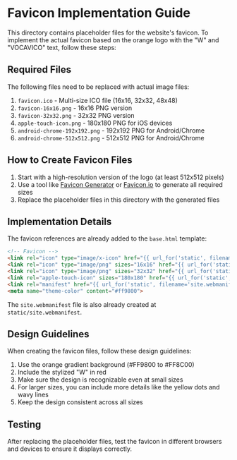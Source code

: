 # Favicon Implementation Guide

This directory contains placeholder files for the website's favicon. To implement the actual favicon based on the orange logo with the "W" and "VOCAVICO" text, follow these steps:

## Required Files

The following files need to be replaced with actual image files:

1. `favicon.ico` - Multi-size ICO file (16x16, 32x32, 48x48)
2. `favicon-16x16.png` - 16x16 PNG version
3. `favicon-32x32.png` - 32x32 PNG version
4. `apple-touch-icon.png` - 180x180 PNG for iOS devices
5. `android-chrome-192x192.png` - 192x192 PNG for Android/Chrome
6. `android-chrome-512x512.png` - 512x512 PNG for Android/Chrome

## How to Create Favicon Files

1. Start with a high-resolution version of the logo (at least 512x512 pixels)
2. Use a tool like [Favicon Generator](https://realfavicongenerator.net/) or [Favicon.io](https://favicon.io/) to generate all required sizes
3. Replace the placeholder files in this directory with the generated files

## Implementation Details

The favicon references are already added to the `base.html` template:

```html
<!-- Favicon -->
<link rel="icon" type="image/x-icon" href="{{ url_for('static', filename='img/favicon.ico') }}">
<link rel="icon" type="image/png" sizes="16x16" href="{{ url_for('static', filename='img/favicon-16x16.png') }}">
<link rel="icon" type="image/png" sizes="32x32" href="{{ url_for('static', filename='img/favicon-32x32.png') }}">
<link rel="apple-touch-icon" sizes="180x180" href="{{ url_for('static', filename='img/apple-touch-icon.png') }}">
<link rel="manifest" href="{{ url_for('static', filename='site.webmanifest') }}">
<meta name="theme-color" content="#ff9800">
```

The `site.webmanifest` file is also already created at `static/site.webmanifest`.

## Design Guidelines

When creating the favicon files, follow these design guidelines:

1. Use the orange gradient background (#FF9800 to #FF8C00)
2. Include the stylized "W" in red
3. Make sure the design is recognizable even at small sizes
4. For larger sizes, you can include more details like the yellow dots and wavy lines
5. Keep the design consistent across all sizes

## Testing

After replacing the placeholder files, test the favicon in different browsers and devices to ensure it displays correctly.

